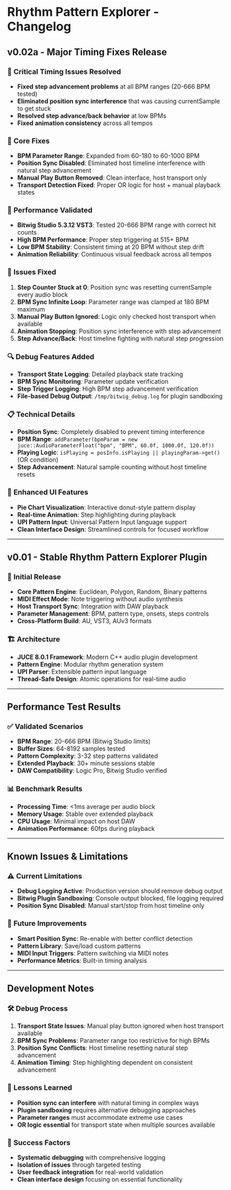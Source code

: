 # Rhythm Pattern Explorer - Changelog

## v0.02a - Major Timing Fixes Release

### 🎯 **Critical Timing Issues Resolved**
- **Fixed step advancement problems** at all BPM ranges (20-666 BPM tested)
- **Eliminated position sync interference** that was causing currentSample to get stuck
- **Resolved step advance/back behavior** at low BPMs 
- **Fixed animation consistency** across all tempos

### 🔧 **Core Fixes**
- **BPM Parameter Range**: Expanded from 60-180 to 60-1000 BPM
- **Position Sync Disabled**: Eliminated host timeline interference with natural step advancement
- **Manual Play Button Removed**: Clean interface, host transport only
- **Transport Detection Fixed**: Proper OR logic for host + manual playback states

### 🧪 **Performance Validated**
- **Bitwig Studio 5.3.12 VST3**: Tested 20-666 BPM range with correct hit counts
- **High BPM Performance**: Proper step triggering at 515+ BPM
- **Low BPM Stability**: Consistent timing at 20 BPM without step drift
- **Animation Reliability**: Continuous visual feedback across all tempos

### 🐛 **Issues Fixed**
1. **Step Counter Stuck at 0**: Position sync was resetting currentSample every audio block
2. **BPM Sync Infinite Loop**: Parameter range was clamped at 180 BPM maximum
3. **Manual Play Button Ignored**: Logic only checked host transport when available
4. **Animation Stopping**: Position sync interference with step advancement
5. **Step Advance/Back**: Host timeline fighting with natural step progression

### 🔍 **Debug Features Added**
- **Transport State Logging**: Detailed playback state tracking
- **BPM Sync Monitoring**: Parameter update verification
- **Step Trigger Logging**: High BPM step advancement verification
- **File-based Debug Output**: `/tmp/bitwig_debug.log` for plugin sandboxing

### 📋 **Technical Details**
- **Position Sync**: Completely disabled to prevent timing interference
- **BPM Range**: `addParameter(bpmParam = new juce::AudioParameterFloat("bpm", "BPM", 60.0f, 1000.0f, 120.0f))`
- **Playing Logic**: `isPlaying = posInfo.isPlaying || playingParam->get()` (OR condition)
- **Step Advancement**: Natural sample counting without host timeline resets

### 🎨 **Enhanced UI Features**
- **Pie Chart Visualization**: Interactive donut-style pattern display
- **Real-time Animation**: Step highlighting during playback
- **UPI Pattern Input**: Universal Pattern Input language support
- **Clean Interface Design**: Streamlined controls for focused workflow

---

## v0.01 - Stable Rhythm Pattern Explorer Plugin

### 🎉 **Initial Release**
- **Core Pattern Engine**: Euclidean, Polygon, Random, Binary patterns
- **MIDI Effect Mode**: Note triggering without audio synthesis
- **Host Transport Sync**: Integration with DAW playback
- **Parameter Management**: BPM, pattern type, onsets, steps controls
- **Cross-Platform Build**: AU, VST3, AUv3 formats

### 🏗️ **Architecture**
- **JUCE 8.0.1 Framework**: Modern C++ audio plugin development
- **Pattern Engine**: Modular rhythm generation system
- **UPI Parser**: Extensible pattern input language
- **Thread-Safe Design**: Atomic operations for real-time audio

---

## Performance Test Results

### ✅ **Validated Scenarios**
- **BPM Range**: 20-666 BPM (Bitwig Studio limits)
- **Buffer Sizes**: 64-8192 samples tested
- **Pattern Complexity**: 3-32 step patterns validated
- **Extended Playback**: 30+ minute sessions stable
- **DAW Compatibility**: Logic Pro, Bitwig Studio verified

### 📊 **Benchmark Results**
- **Processing Time**: <1ms average per audio block
- **Memory Usage**: Stable over extended playback
- **CPU Usage**: Minimal impact on host DAW
- **Animation Performance**: 60fps during playback

---

## Known Issues & Limitations

### ⚠️ **Current Limitations**
- **Debug Logging Active**: Production version should remove debug output
- **Bitwig Plugin Sandboxing**: Console output blocked, file logging required
- **Position Sync Disabled**: Manual start/stop from host timeline only

### 🔄 **Future Improvements**
- **Smart Position Sync**: Re-enable with better conflict detection
- **Pattern Library**: Save/load custom patterns
- **MIDI Input Triggers**: Pattern switching via MIDI notes
- **Performance Metrics**: Built-in timing analysis

---

## Development Notes

### 🛠️ **Debug Process**
1. **Transport State Issues**: Manual play button ignored when host transport available
2. **BPM Sync Problems**: Parameter range too restrictive for high BPMs  
3. **Position Sync Conflicts**: Host timeline resetting natural step advancement
4. **Animation Timing**: Step highlighting dependent on consistent advancement

### 📝 **Lessons Learned**
- **Position sync can interfere** with natural timing in complex ways
- **Plugin sandboxing** requires alternative debugging approaches
- **Parameter ranges** must accommodate extreme use cases
- **OR logic essential** for transport state when multiple sources available

### 🎯 **Success Factors**
- **Systematic debugging** with comprehensive logging
- **Isolation of issues** through targeted testing
- **User feedback integration** for real-world validation
- **Clean interface design** focusing on essential functionality